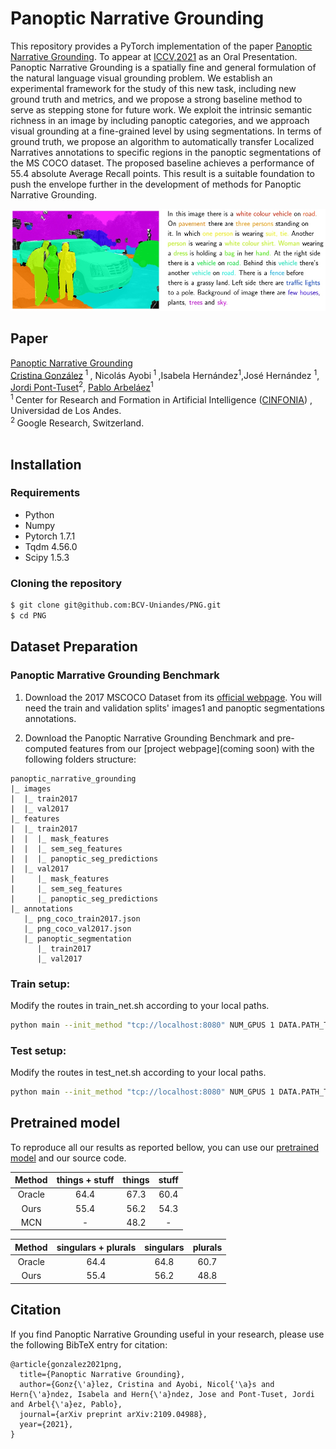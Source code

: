 # Panoptic Narrative Grounding

This repository provides a PyTorch implementation of the paper [Panoptic Narrative Grounding](https://arxiv.org/abs/2109.04988). To appear at [ICCV,2021](https://iccv2021.thecvf.com/) as an Oral Presentation. Panoptic Narrative Grounding is a spatially fine and general formulation of the natural language visual grounding problem. We establish an experimental framework for the study of this new task, including new ground truth and metrics, and we propose a strong baseline method to serve as stepping stone for future work. We exploit the intrinsic semantic richness in an image by including panoptic categories, and we approach visual grounding at a fine-grained level by using segmentations. In terms of ground truth, we propose an algorithm to automatically transfer Localized Narratives annotations to specific regions in the panoptic segmentations of the MS COCO dataset. The proposed baseline achieves a performance of 55.4 absolute Average Recall points. This result is a suitable foundation to push the envelope further in the development of methods for Panoptic Narrative Grounding.
<br/>

<div align="center">
  <img src="images/png.gif" width="600px"/>
</div>

## Paper

[Panoptic Narrative Grounding](https://arxiv.org/abs/2109.04988) <br/>
[Cristina González](https://cigonzalez.github.io/)<sup> 1 </sup>, Nicolás Ayobi<sup> 1 </sup>,Isabela Hernández<sup>1</sup>,José Hernández <sup>1</sup>, [Jordi Pont-Tuset](https://jponttuset.cat/)<sup>2</sup>, [Pablo Arbeláez](https://scholar.google.com.co/citations?user=k0nZO90AAAAJ&hl=en)<sup>1</sup> <br/>
<sup>1 </sup> Center for Research and Formation in Artificial Intelligence ([CINFONIA](https://cinfonia.uniandes.edu.co/)) , Universidad de Los Andes. <br/>
<sup>2 </sup>Google Research, Switzerland. <br/>
<br/>

## Installation

### Requirements

- Python
- Numpy
- Pytorch 1.7.1
- Tqdm 4.56.0
- Scipy 1.5.3

### Cloning the repository

```bash
$ git clone git@github.com:BCV-Uniandes/PNG.git
$ cd PNG
```

## Dataset Preparation

### Panoptic Marrative Grounding Benchmark

1. Download the 2017 MSCOCO Dataset from its [official webpage](https://cocodataset.org/#download). You will need the train and validation splits' images1 and panoptic segmentations annotations.

2. Download the Panoptic Narrative Grounding Benchmark and pre-computed features from our [project webpage](coming soon) with the following folders structure:

```
panoptic_narrative_grounding
|_ images
|  |_ train2017
|  |_ val2017
|_ features
|  |_ train2017
|  |  |_ mask_features
|  |  |_ sem_seg_features
|  |  |_ panoptic_seg_predictions
|  |_ val2017
|     |_ mask_features
|     |_ sem_seg_features
|     |_ panoptic_seg_predictions
|_ annotations
   |_ png_coco_train2017.json
   |_ png_coco_val2017.json
   |_ panoptic_segmentation
      |_ train2017
      |_ val2017
```

### Train setup:

Modify the routes in train_net.sh according to your local paths.

```bash
python main --init_method "tcp://localhost:8080" NUM_GPUS 1 DATA.PATH_TO_DATA_DIR path_to_your_data_dir DATA.PATH_TO_FEATURES_DIR path_to_your_features_dir OUTPUT_DIR output_dir
```

### Test setup:

Modify the routes in test_net.sh according to your local paths.

```bash
python main --init_method "tcp://localhost:8080" NUM_GPUS 1 DATA.PATH_TO_DATA_DIR path_to_your_data_dir DATA.PATH_TO_FEATURES_DIR path_to_your_features_dir OUTPUT_DIR output_dir TRAIN.ENABLE "False"
```

## Pretrained model

To reproduce all our results as reported bellow, you can use our [pretrained model](http://lambda004.uniandes.edu.co/panoptic-narrative-grounding/model_final.pth) and our source code.

| Method | things + stuff | things | stuff |
| :----: | :------------: | :----: | :---: |
| Oracle |      64.4      |  67.3  | 60.4  |
|  Ours  |      55.4      |  56.2  | 54.3  |
|  MCN   |       -        |  48.2  |   -   |

| Method | singulars + plurals | singulars | plurals |
| :----: | :-----------------: | :-------: | :-----: |
| Oracle |        64.4         |   64.8    |  60.7   |
|  Ours  |        55.4         |   56.2    |  48.8   |

## Citation

If you find Panoptic Narrative Grounding useful in your research, please use the following BibTeX entry for citation:

```
@article{gonzalez2021png,
  title={Panoptic Narrative Grounding},
  author={Gonz{\'a}lez, Cristina and Ayobi, Nicol{'\a}s and Hern{\'a}ndez, Isabela and Hern{\'a}ndez, Jose and Pont-Tuset, Jordi and Arbel{\'a}ez, Pablo},
  journal={arXiv preprint arXiv:2109.04988},
  year={2021},
}
```
